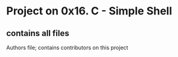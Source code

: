 # Project on 0x16. C - Simple Shell
## contains all files
Authors file; contains contributors on this project